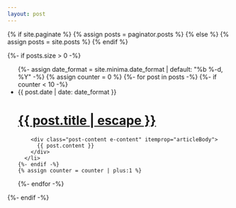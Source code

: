```yaml
---
layout: post
---
```


{% if site.paginate %}
  {% assign posts = paginator.posts %}
{% else %}
  {% assign posts = site.posts %}
{% endif %}

{%- if posts.size > 0 -%}
  <ul class="post-list">
  {%- assign date_format = site.minima.date_format | default: "%b %-d, %Y" -%}
  {% assign counter = 0 %}
  {%- for post in posts -%}
    {%- if counter < 10 -%}
      <li>
        <span class="post-meta">{{ post.date | date: date_format }}</span>
        <h1 class="post-title p-name" itemprop="name headline">
          <a class="post-link" href="{{ post.url | relative_url }}">
            {{ post.title | escape }}
          </a>
        </h1>

        <div class="post-content e-content" itemprop="articleBody">
          {{ post.content }}
        </div>
      </li>
    {%- endif -%}
    {% assign counter = counter | plus:1 %}
  {%- endfor -%}
  </ul>

{%- endif -%}
